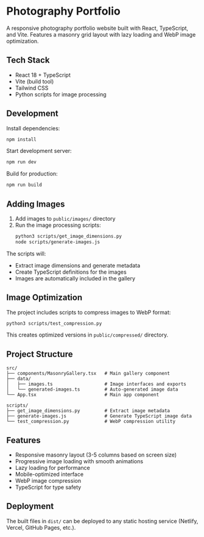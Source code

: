 # Photography Portfolio

A responsive photography portfolio website built with React, TypeScript, and Vite. Features a masonry grid layout with lazy loading and WebP image optimization.

## Tech Stack

- React 18 + TypeScript
- Vite (build tool)
- Tailwind CSS
- Python scripts for image processing

## Development

Install dependencies:
```bash
npm install
```

Start development server:
```bash
npm run dev
```

Build for production:
```bash
npm run build
```

## Adding Images

1. Add images to `public/images/` directory
2. Run the image processing scripts:
   ```bash
   python3 scripts/get_image_dimensions.py
   node scripts/generate-images.js
   ```

The scripts will:
- Extract image dimensions and generate metadata
- Create TypeScript definitions for the images
- Images are automatically included in the gallery

## Image Optimization

The project includes scripts to compress images to WebP format:
```bash
python3 scripts/test_compression.py
```

This creates optimized versions in `public/compressed/` directory.

## Project Structure

```
src/
├── components/MasonryGallery.tsx   # Main gallery component
├── data/
│   ├── images.ts                   # Image interfaces and exports
│   └── generated-images.ts         # Auto-generated image data
└── App.tsx                         # Main app component

scripts/
├── get_image_dimensions.py         # Extract image metadata
├── generate-images.js              # Generate TypeScript image data
└── test_compression.py             # WebP compression utility
```

## Features

- Responsive masonry layout (3-5 columns based on screen size)
- Progressive image loading with smooth animations
- Lazy loading for performance
- Mobile-optimized interface
- WebP image compression
- TypeScript for type safety

## Deployment

The built files in `dist/` can be deployed to any static hosting service (Netlify, Vercel, GitHub Pages, etc.).
